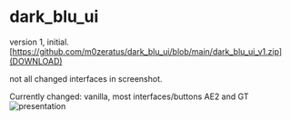 # dark_blu_ui
version 1, initial.
[https://github.com/m0zeratus/dark_blu_ui/blob/main/dark_blu_ui_v1.zip](DOWNLOAD)

not all changed interfaces in screenshot.

Currently changed: vanilla, most interfaces/buttons AE2 and GT
![presentation](https://github.com/user-attachments/assets/7db027d6-f784-4be0-b8ae-624c7a59354b)
